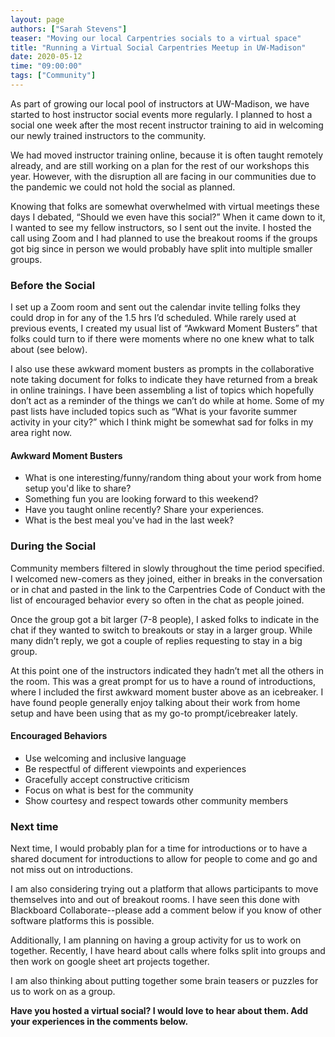 ```yaml
---
layout: page
authors: ["Sarah Stevens"]
teaser: "Moving our local Carpentries socials to a virtual space"
title: "Running a Virtual Social Carpentries Meetup in UW-Madison"
date: 2020-05-12
time: "09:00:00"
tags: ["Community"]
---
```


As part of growing our local pool of instructors at UW-Madison, we have started to host instructor social events more regularly. I planned to host a social one week after the most recent instructor training to aid in welcoming our newly trained instructors to the community.

We had moved instructor training online, because it is often taught remotely already, and are still working on a plan for the rest of our workshops this year. However, with the disruption all are facing in our communities due to the pandemic we could not hold the social as planned.

Knowing that folks are somewhat overwhelmed with virtual meetings these days I debated, “Should we even have this social?” When it came down to it, I wanted to see my fellow instructors, so I sent out the invite. I hosted the call using Zoom and I had planned to use the breakout rooms if the groups got big since in person we would probably have split into multiple smaller groups.

### Before the Social

I set up a Zoom room and sent out the calendar invite telling folks they could drop in for any of the 1.5 hrs I’d scheduled. While rarely used at previous events, I created my usual list of “Awkward Moment Busters” that folks could turn to if there were moments where no one knew what to talk about (see below).

I also use these awkward moment busters as prompts in the collaborative note taking document for folks to indicate they have returned from a break in online trainings. I have been assembling a list of topics which hopefully don’t act as a reminder of the things we can’t do while at home. Some of my past lists have included topics such as “What is your favorite summer activity in your city?” which I think might be somewhat sad for folks in my area right now.

#### Awkward Moment Busters

- What is one interesting/funny/random thing about your work from home setup you'd like to share?
- Something fun you are looking forward to this weekend?
- Have you taught online recently? Share your experiences.
- What is the best meal you've had in the last week?

### During the Social

Community members filtered in slowly throughout the time period specified.
I welcomed new-comers as they joined, either in breaks in the conversation or in chat and pasted in the link to the Carpentries Code of Conduct with the list of encouraged behavior every so often in the chat as people joined.

Once the group got a bit larger (7-8 people), I asked folks to indicate in the chat if they wanted to switch to breakouts or stay in a larger group. While many didn’t reply, we got a couple of replies requesting to stay in a big group.

At this point one of the instructors indicated they hadn’t met all the others in the room. This was a great prompt for us to have a round of introductions, where I included the first awkward moment buster above as an icebreaker. I have found people generally enjoy talking about their work from home setup and have been using that as my go-to prompt/icebreaker lately.

#### Encouraged Behaviors

- Use welcoming and inclusive language
- Be respectful of different viewpoints and experiences
- Gracefully accept constructive criticism
- Focus on what is best for the community
- Show courtesy and respect towards other community members

### Next time

Next time, I would probably plan for a time for introductions or to have a shared document for introductions to allow for people to come and go and not miss out on introductions.

I am also considering trying out a platform that allows participants to move themselves into and out of breakout rooms. I have seen this done with Blackboard Collaborate--please add a comment below if you know of other software platforms this is possible.

Additionally, I am planning on having a group activity for us to work on together.
Recently, I have heard about calls where folks split into groups and then work on google sheet art projects together.

I am also thinking about putting together some brain teasers or puzzles for us to work on as a group.

**Have you hosted a virtual social?  I would love to hear about them. Add your experiences in the comments below.**
